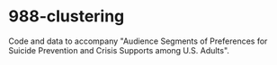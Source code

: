 # 988-clustering
Code and data to accompany "Audience Segments of Preferences for Suicide Prevention and Crisis Supports among U.S. Adults".
